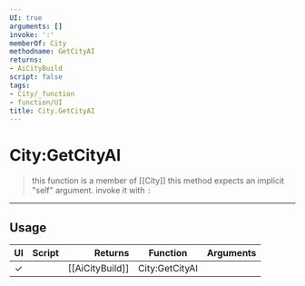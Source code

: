 ```yaml
---
UI: true
arguments: []
invoke: ':'
memberOf: City
methodname: GetCityAI
returns:
- AiCityBuild
script: false
tags:
- City/_function
- function/UI
title: City.GetCityAI
---
```

# City:GetCityAI
> this function is a member of [[City]]
> this method expects an implicit "self" argument. invoke it with `:`
-----
## Usage
|  UI | Script | Returns | Function | Arguments |
|:---:|:------:|-------:|:--------:|:---------|
|✓| |[[AiCityBuild]]|City:GetCityAI||
